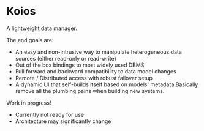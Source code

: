# Koios

A lightweight data manager.

The end goals are:
- An easy and non-intrusive way to manipulate heterogeneous data sources (either read-only or read-write)
- Out of the box bindings to most widely used DBMS
- Full forward and backward compatibility to data model changes
- Remote / Distributed access with robust failover setup
- A dynamic UI that self-builds itself based on models' metadata
Basically remove all the plumbing pains when building new systems.

Work in progress!
- Currently not ready for use
- Architecture may significantly change
